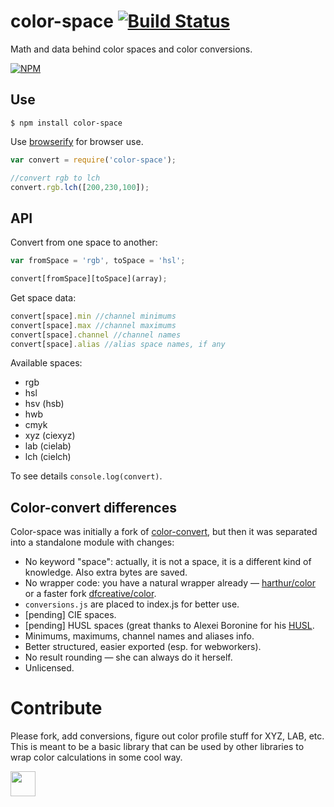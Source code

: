 # color-space [![Build Status](https://travis-ci.org/dfcreative/color-space.svg?branch=master)](https://travis-ci.org/dfcreative/color-space)

Math and data behind color spaces and color conversions.

[![NPM](https://nodei.co/npm/color-space.png?downloads=true&downloadRank=true&stars=true)](https://nodei.co/npm/color-space/)



## Use

`$ npm install color-space`

Use [browserify](https://github.com/substack/node-browserify) for browser use.

```js
var convert = require('color-space');

//convert rgb to lch
convert.rgb.lch([200,230,100]);
```

## API

Convert from one space to another:

```js
var fromSpace = 'rgb', toSpace = 'hsl';

convert[fromSpace][toSpace](array);
```

Get space data:

```js
convert[space].min //channel minimums
convert[space].max //channel maximums
convert[space].channel //channel names
convert[space].alias //alias space names, if any
```

Available spaces:

* rgb
* hsl
* hsv (hsb)
* hwb
* cmyk
* xyz (ciexyz)
* lab (cielab)
* lch (cielch)


To see details `console.log(convert)`.



## Color-convert differences

Color-space was initially a fork of [color-convert](https://github.com/harthur/color-convert), but then it was separated into a standalone module with changes:

* No keyword "space": actually, it is not a space, it is a different kind of knowledge. Also extra bytes are saved.
* No wrapper code: you have a natural wrapper already — [harthur/color](https://github.com/harthur/color) or a faster fork [dfcreative/color](https://github.com/dfcreative/color).
* `conversions.js` are placed to index.js for better use.
* [pending] CIE spaces.
* [pending] HUSL spaces (great thanks to Alexei Boronine for his [HUSL](https://github.com/boronine/husl).
* Minimums, maximums, channel names and aliases info.
* Better structured, easier exported (esp. for webworkers).
* No result rounding — she can always do it herself.
* Unlicensed.

# Contribute

Please fork, add conversions, figure out color profile stuff for XYZ, LAB, etc. This is meant to be a basic library that can be used by other libraries to wrap color calculations in some cool way.



<a href="http://unlicense.org/UNLICENSE"><img src="http://upload.wikimedia.org/wikipedia/commons/6/62/PD-icon.svg" width="40"/></a>